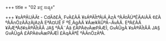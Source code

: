 +++
title = "02 ತನ್ದೆ ಸಾತ್ಯಕಿ"

+++
¥sÀ®ÄUÀÄt - CdÄð£À, FvÀ£ÀÄ ¥sÁ®ÄÎtªÀiÁ¸ÀzÀ ºÀÄtÂÚªÉÄAiÀÄ ¢£À ºÀÄnÖzÀÄzÀjAzÀ EªÀ¤UÉ F ºÉ¸ÀgÀÄ ¥Áæ¥ÀÛªÁ¬ÄvÀÄ. EªÀ£ÀÄ ¥ÀÆªÀð¥sÀ®ÄÎtÂÃ JA§ ºÀÄ¨Áâ £ÀPÀëvÀæPÀÆÌ, GvÀÛgÀ ¥sÀ®ÄÎtÂÃ JA§ GvÀÛgÁ £ÀPÀëvÀæPÀÆÌ £ÀqÀÄªÉ ºÀÄnÖzÀªÀ.